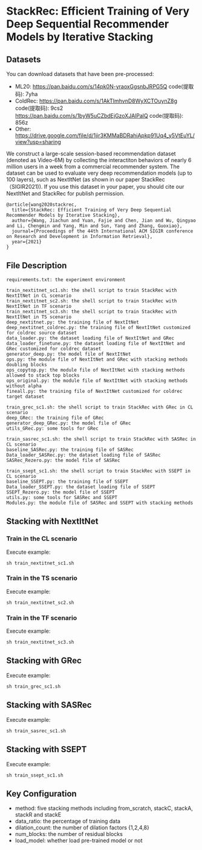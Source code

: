 # StackRec: Efficient Training of Very Deep Sequential Recommender Models by Iterative Stacking

## Datasets
You can download datasets that have been pre-processed:
- ML20: https://pan.baidu.com/s/14pk0N-yraoxGgsnbJRPG5Q code(提取码): 7yha
- ColdRec:
https://pan.baidu.com/s/1AkTImhvnD8WyXCTOuynZ8g code(提取码): 9cs2
https://pan.baidu.com/s/1byW5uCZbdEjGzoXJAlPalQ code(提取码): 856z
- Other:
https://drive.google.com/file/d/1jir3KMMaBDRahiApkp91Uq4_y5VtEuYL/view?usp=sharing

We construct a large-scale session-based recommendation dataset (denoted as Video-6M) by collecting the interactiton behaviors of nearly 6 million users in a week  from a commercial recommender system. The dataset can be used to evaluate very deep recommendation models (up to 100 layers), such as NextItNet (as shown in our paper StackRec（SIGIR2021)). 
If you use this dataset in your paper, you should cite our NextItNet and StackRec for publish permission. 

```
@article{wang2020stackrec,
  title={StackRec: Efficient Training of Very Deep Sequential Recommender Models by Iterative Stacking},
  author={Wang, Jiachun and Yuan, Fajie and Chen, Jian and Wu, Qingyao and Li, Chengmin and Yang, Min and Sun, Yang and Zhang, Guoxiao},
  journal={Proceedings of the 44th International ACM SIGIR conference on Research and Development in Information Retrieval},
  year={2021}
}
```

## File Description
```
requirements.txt: the experiment environment

train_nextitnet_sc1.sh: the shell script to train StackRec with NextItNet in CL scenario
train_nextitnet_sc2.sh: the shell script to train StackRec with NextItNet in TF scenario
train_nextitnet_sc3.sh: the shell script to train StackRec with NextItNet in TS scenario
deep_nextitnet.py: the training file of NextItNet
deep_nextitnet_coldrec.py: the training file of NextItNet customized for coldrec source dataset
data_loader.py: the dataset loading file of NextItNet and GRec
data_loader_finetune.py: the dataset loading file of NextItNet and GRec customized for coldrec dataset
generator_deep.py: the model file of NextItNet
ops.py: the module file of NextItNet and GRec with stacking methods doubling blocks
ops_copytop.py: the module file of NextItNet with stacking methods allowed to stack top blocks
ops_original.py: the module file of NextItNet with stacking methods without alpha
fineall.py: the training file of NextItNet customized for coldrec target dataset

train_grec_sc1.sh: the shell script to train StackRec with GRec in CL scenario
deep_GRec: the training file of GRec
generator_deep_GRec.py: the model file of GRec
utils_GRec.py: some tools for GRec

train_sasrec_sc1.sh: the shell script to train StackRec with SASRec in CL scenario
baseline_SASRec.py: the training file of SASRec
Data_loader_SASRec.py: the dataset loading file of SASRec
SASRec_Rezero.py: the model file of SASRec

train_ssept_sc1.sh: the shell script to train StackRec with SSEPT in CL scenario
baseline_SSEPT.py: the training file of SSEPT
Data_loader_SSEPT.py: the dataset loading file of SSEPT
SSEPT_Rezero.py: the model file of SSEPT
utils.py: some tools for SASRec and SSEPT
Modules.py: the module file of SASRec and SSEPT with stacking methods
```

## Stacking with NextItNet
### Train in the CL scenario

Execute example:

```
sh train_nextitnet_sc1.sh
```

### Train in the TS scenario

Execute example:

```
sh train_nextitnet_sc2.sh
```

### Train in the TF scenario

Execute example:

```
sh train_nextitnet_sc3.sh
```

## Stacking with GRec

Execute example:

```
sh train_grec_sc1.sh
```

## Stacking with SASRec

Execute example:

```
sh train_sasrec_sc1.sh
```

## Stacking with SSEPT

Execute example:

```
sh train_ssept_sc1.sh
```

## Key Configuration
- method: five stacking methods including from_scratch, stackC, stackA, stackR and stackE
- data_ratio: the percentage of training data
- dilation_count: the number of  dilation factors {1,2,4,8}
- num_blocks: the number of residual blocks
- load_model: whether load pre-trained model or not
